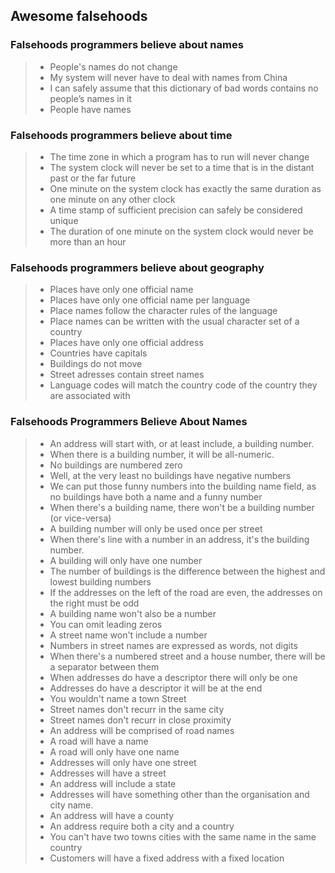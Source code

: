 ## Awesome falsehoods 

### Falsehoods programmers believe about names

> * People's names do not change
> * My system will never have to deal with names from China
> * I can safely assume that this dictionary of bad words contains no people’s names in it
> * People have names	

### Falsehoods programmers believe about time

> * The time zone in which a program has to run will never change
> * The system clock will never be set to a time that is in the distant past or the far future
> * One minute on the system clock has exactly the same duration as one minute on any other clock
> * A time stamp of sufficient precision can safely be considered unique
> * The duration of one minute on the system clock would never be more than an hour

### Falsehoods programmers believe about geography
> * Places have only one official name
> * Places have only one official name per language
> * Place names follow the character rules of the language
> * Place names can be written with the usual character set of a country
> * Places have only one official address
> * Countries have capitals
> * Buildings do not move
> * Street adresses contain street names
> * Language codes will match the country code of the country they are associated with

### Falsehoods Programmers Believe About Names
> * An address will start with, or at least include, a building number.
> * When there is a building number, it will be all-numeric.
> * No buildings are numbered zero 
> * Well, at the very least no buildings have negative numbers
> * We can put those funny numbers into the building name field, as no buildings have both a name and a funny number
> * When there's a building name, there won't be a building number (or vice-versa)
> * A building number will only be used once per street
> * When there's line with a number in an address, it's the building number.
> * A building will only have one number
> * The number of buildings is the difference between the highest and lowest building numbers
> * If the addresses on the left of the road are even, the addresses on the right must be odd
> * A building name won't also be a number
> * You can omit leading zeros
> * A street name won't include a number
> * Numbers in street names are expressed as words, not digits
> * When there's a numbered street and a house number, there will be a separator between them
> * When addresses do have a descriptor there will only be one
> * Addresses do have a descriptor it will be at the end
> * You wouldn't name a town Street
> * Street names don't recurr in the same city
> * Street names don't recurr in close proximity
> * An address will be comprised of road names
> * A road will have a name
> * A road will only have one name
> * Addresses will only have one street
> * Addresses will have a street
> * An address will include a state
> * Addresses will have something other than the organisation and city name.
> * An address will have a county
> * An address require both a city and a country
> * You can't have two towns cities with the same name in the same country
> * Customers will have a fixed address with a fixed location
